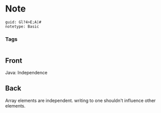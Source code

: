 # Note
```
guid: Gl?4>E;A|#
notetype: Basic
```

### Tags
```
```

## Front
Java: Independence

## Back
Array elements are independent. writing to one shouldn't influence other elements.
